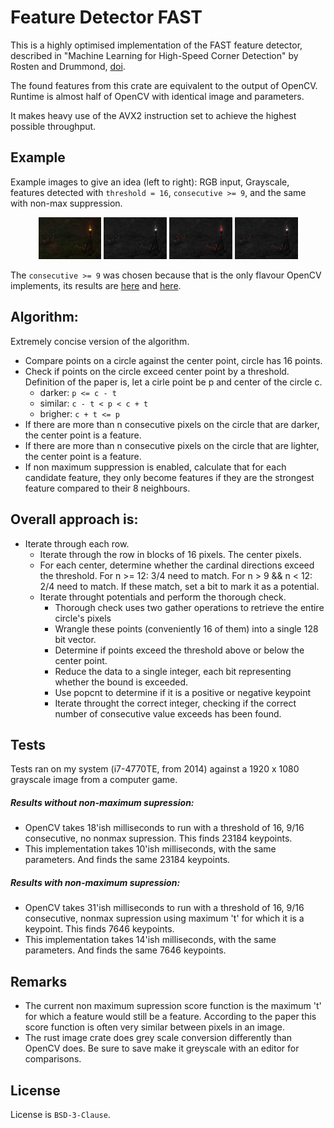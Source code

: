 # Feature Detector FAST

This is a highly optimised implementation of the FAST feature detector, described in "Machine Learning for High-Speed Corner Detection" by Rosten and Drummond, [doi](https://doi.org/10.1007/11744023_34).

The found features from this crate are equivalent to the output of OpenCV. Runtime is almost half of OpenCV with identical image and parameters.

It makes heavy use of the AVX2 instruction set to achieve the highest possible throughput.

## Example
Example images to give an idea (left to right): RGB input, Grayscale, features detected with `threshold = 16`, `consecutive >= 9`, and the same with non-max suppression.

<p align="middle">
  <img src="/media/Screenshot315_torch.png" width="20%" />
  <img src="/media/Screenshot315_torch_grey.png" width="20%" /> 
  <img src="/media/with_rust_threshold_16_consecutive_9.png" width="20%" />
  <img src="/media/with_rust_threshold_16_consecutive_9.png_nonmax.png" width="20%" />
</p>

The `consecutive >= 9` was chosen because that is the only flavour OpenCV implements, its results are [here](/media/with_opencv_threshold_16_type_9_16.png) and [here](with_opencv_threshold_16_type_9_16_nonmax.png).

## Algorithm:
  Extremely concise version of the algorithm.
  - Compare points on a circle against the center point, circle has 16 points.
  - Check if points on the circle exceed center point by a threshold.
  Definition of the paper is, let a cirle point be p and center of the circle c.
    - darker: `p <= c - t`
    - similar: `c - t < p < c + t`
    - brigher: `c + t <= p`
  - If there are more than n consecutive pixels on the circle that are darker, the center point is a feature.
  - If there are more than n consecutive pixels on the circle that are lighter, the center point is a feature.
  - If non maximum suppression is enabled, calculate that for each candidate feature, they only become features if they are the strongest feature compared to their 8 neighbours.
  

## Overall approach is:
  - Iterate through each row.
    - Iterate through the row in blocks of 16 pixels. The center pixels.
    - For each center, determine whether the cardinal directions exceed the threshold.
      For n >= 12: 3/4 need to match.
      For n > 9 && n < 12: 2/4 need to match.
      If these match, set a bit to mark it as a potential.
    - Iterate throught potentials and perform the thorough check.
      - Thorough check uses two gather operations to retrieve the entire circle's pixels
      - Wrangle these points (conveniently 16 of them) into a single 128 bit vector.
      - Determine if points exceed the threshold above or below the center point.
      - Reduce the data to a single integer, each bit representing whether the bound is exceeded.
      - Use popcnt to determine if it is a positive or negative keypoint
      - Iterate throught the correct integer, checking if the correct number of consecutive
        value exceeds has been found.

## Tests
Tests ran on my system (i7-4770TE, from 2014) against a 1920 x 1080 grayscale image from a
computer game.

##### Results without non-maximum supression:
  - OpenCV takes 18'ish milliseconds to run with a threshold of 16, 9/16 consecutive, no nonmax supression. This finds 23184 keypoints.
  - This implementation takes 10'ish milliseconds, with the same parameters. And finds the same 23184 keypoints.
##### Results with non-maximum supression:
  - OpenCV takes 31'ish milliseconds to run with a threshold of 16, 9/16 consecutive, nonmax supression using maximum 't' for which it is a keypoint. This finds 7646 keypoints.
  - This implementation takes 14'ish milliseconds, with the same parameters. And finds the same 7646 keypoints.

## Remarks
  - The current non maximum supression score function is the maximum 't' for which a feature would still be a feature.
    According to the paper this score function is often very similar between pixels in an image.
  - The rust image crate does grey scale conversion differently than OpenCV does. Be sure to save make it greyscale with an editor for comparisons.


## License
License is `BSD-3-Clause`.
